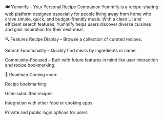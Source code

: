 🍽️ Yummify - Your Personal Recipe Companion
Yummify is a recipe-sharing web platform designed especially for people living away from home who crave simple, quick, and budget-friendly meals. With a clean UI and efficient search features, Yummify helps users discover diverse cuisines and gain inspiration for their next meal.

🔍 Features
Recipe Display – Browse a collection of curated recipes.

Search Functionality – Quickly find meals by ingredients or name.

Community-Focused – Built with future features in mind like user interaction and recipe bookmarking.

🚀 Roadmap
Coming soon:

Recipe bookmarking

User-submitted recipes

Integration with other food or cooking apps

Private and public login options for users
